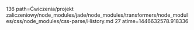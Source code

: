 136 path=Ćwiczenia/projekt zaliczeniowy/node_modules/jade/node_modules/transformers/node_modules/css/node_modules/css-parse/History.md
27 atime=1446632578.918336
